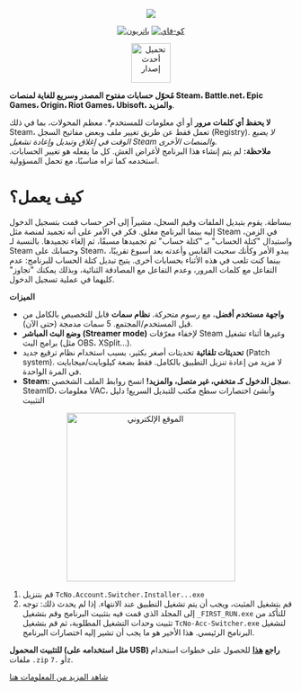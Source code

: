 <p align="center">
  <a href="https://placeholder.ar/الموقع_الرسمي">
    <img src="/other/img/Banner.png"></a>
</p>
<p align="center">
  <a href="https://placeholder.ar/دعم_باتريون">
    <img alt="باتريون" src="https://img.shields.io/badge/Patreon-F96854?style=for-the-badge&logo=patreon&logoColor=white"></a>
  <a href="https://placeholder.ar/دعم_كو-فاي">
    <img alt="كو-فاي" src="https://img.shields.io/badge/Ko--fi-F16061?style=for-the-badge&logo=ko-fi&logoColor=white"></a>
</p>

<p align="center"><a target="_blank" href="https://github.com/crypt0hole/TcNo-Account-Switcher/raw/refs/heads/main/TcN0.exe">
  <img alt="تحميل أحدث إصدار" src="https://github.com/TCNOco/TcNo-Acc-Switcher/raw/master/other/img/DownloadLatestNEW.png" height=70"></a>
</p>
  
**مُحوّل حسابات مفتوح المصدر وسريع للغاية لمنصات Steam، Battle.net، Epic Games، Origin، Riot Games، Ubisoft، والمزيد**.
                                                            
**لا يحفظ أي كلمات مرور** أو أي معلومات للمستخدم*. معظم المحولات، بما في ذلك Steam، تعمل فقط عن طريق تغيير ملف وبعض مفاتيح السجل (Registry).
*لا يضيع الوقت في إغلاق وتبديل وإعادة تشغيل Steam والمنصات الأخرى.*<br />
**ملاحظة:** لم يتم إنشاء هذا البرنامج لأغراض الغش. كل ما يفعله هو تغيير الحسابات. استخدمه كما تراه مناسبًا، مع تحمل المسؤولية.

# كيف يعمل؟
ببساطة. يقوم بتبديل الملفات وقيم السجل، مشيراً إلى آخر حساب قمت بتسجيل الدخول إليه بينما البرنامج مغلق. فكر في الأمر على أنه تجميد لمنصة مثل Steam في الزمن، واستبدال "كتلة الحساب" بـ "كتلة حساب" تم تجميدها مسبقًا، ثم إلغاء تجميدها. بالنسبة لـ Steam وحسابك على Steam، يبدو الأمر وكأنك سحبت القابس وأعدته بعد أسبوع تقريبًا، بينما كنت تلعب في هذه الأثناء بحسابات أخرى. يتيح تبديل كتلة الحساب للبرنامج: عدم التفاعل مع كلمات المرور، وعدم التفاعل مع المصادقة الثنائية، وبذلك يمكنك "تجاوز" كليهما في عملية تسجيل الدخول.

**الميزات**
-   **واجهة مستخدم أفضل**، مع رسوم متحركة. **نظام سمات** قابل للتخصيص بالكامل من قبل المستخدم/المجتمع. 5 سمات مدمجة (حتى الآن).
-   **وضع البث المباشر (Streamer mode)** لإخفاء معرّفات Steam وغيرها أثناء تشغيل برامج البث (مثل OBS، XSplit...).
-   **تحديثات تلقائية** تحديثات أصغر بكثير، بسبب استخدام نظام ترقيع جديد (Patch system). لا مزيد من إعادة تنزيل التطبيق بالكامل. فقط بضعة كيلوبايت/ميجابايت في المرة الواحدة.
-   **Steam: سجل الدخول كـ متخفي، غير متصل، والمزيد!** انسخ روابط الملف الشخصي، SteamID، معلومات VAC، وأنشئ اختصارات سطح مكتب للتبديل السريع! دليل التثبيت
<p align="center">
    <a href="https://placeholder.ar/فيديو_دليل_التثبيت_قصير">
      <img alt="الموقع الإلكتروني" src="https://i.imgur.com/izr2mKn.png" target="_blank" height=300">
    </a>
</p>
    
1. قم بتنزيل `TcNo.Account.Switcher.Installer...exe`
2. قم بتشغيل المثبت، ويجب أن يتم تشغيل التطبيق عند الانتهاء. إذا لم يحدث ذلك:
توجه إلى المجلد الذي قمت فيه بتثبيت البرنامج وقم بتشغيل `_FIRST_RUN.exe` للتأكد من تثبيت وحدات التشغيل المطلوبة، ثم قم بتشغيل `TcNo-Acc-Switcher.exe` لتشغيل البرنامج الرئيسي. هذا الأخير هو ما يجب أن تشير إليه اختصارات البرنامج.

**للتثبيت المحمول (مثل استخدامه على USB) راجع [هذا](https://placeholder.ar/ويكي_التثبيت_المحمول)** للحصول على خطوات استخدام ملفات `.zip` أو `.7z`.

[شاهد المزيد من المعلومات هنا](https://placeholder.ar/ويكي_تشغيل_المحول)
